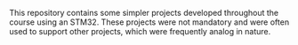 This repository contains some simpler projects developed throughout the course using an STM32. These projects were not mandatory and were often used to support other projects, which were frequently analog in nature.
